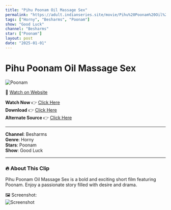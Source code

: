 ```yaml
---
title: "Pihu Poonam Oil Massage Sex"
permalink: "https://adult.indianseries.site/movie/Pihu%20Poonam%20Oil%20Massage%20Sex"
tags: ["Horny", "Besharms", "Poonam"]
show: "Good Luck"
channel: "Besharms"
star: ["Poonam"]
layout: post
date: "2025-01-01"
---
```


# Pihu Poonam Oil Massage Sex

![Poonam](https://shorts.desisins.com/wp-content/uploads/2023/08/Pihu-Poonam-Good-Luck-Oil-Massage-Besharams-DesiSins.com_.jpg)

🔗 [Watch on Website](https://adult.indianseries.site/movie/Pihu%20Poonam%20Oil%20Massage%20Sex)

**Watch Now** 👉 [Click Here](https://adult.indianseries.site/movie/Pihu%20Poonam%20Oil%20Massage%20Sex)  
**Download** 👉 [Click Here](https://adult.indianseries.site/movie/Pihu%20Poonam%20Oil%20Massage%20Sex)  
**Alternate Source** 👉 [Click Here](https://adult.indianseries.site/movie/Pihu%20Poonam%20Oil%20Massage%20Sex)

---

**Channel**: Besharms  
**Genre**: Horny  
**Stars**: Poonam  
**Show**: Good Luck

---

### 🔥 About This Clip

Pihu Poonam Oil Massage Sex is a bold and exciting short film featuring Poonam. Enjoy a passionate story filled with desire and drama.
 
🖼️ Screenshot:  
![Screenshot](https://shorts.desisins.com/wp-content/uploads/2023/08/Pihu-Poonam-Good-Luck-Oil-Massage-Besharams-DesiSins.com_.jpg)

